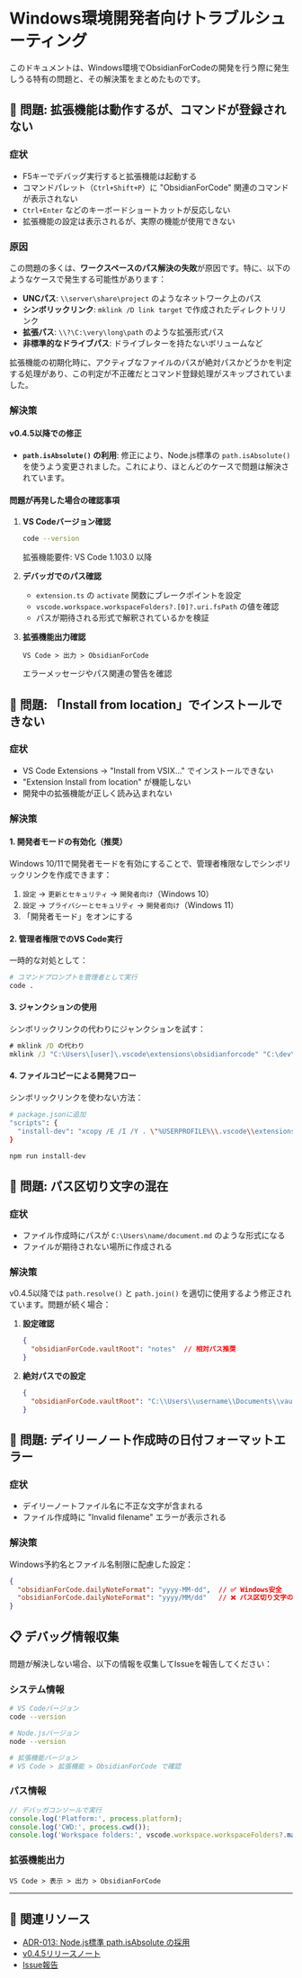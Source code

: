 # Windows環境開発者向けトラブルシューティング

このドキュメントは、Windows環境でObsidianForCodeの開発を行う際に発生しうる特有の問題と、その解決策をまとめたものです。

## 🔧 問題: 拡張機能は動作するが、コマンドが登録されない

### 症状

- F5キーでデバッグ実行すると拡張機能は起動する
- コマンドパレット（`Ctrl+Shift+P`）に "ObsidianForCode" 関連のコマンドが表示されない
- `Ctrl+Enter` などのキーボードショートカットが反応しない
- 拡張機能の設定は表示されるが、実際の機能が使用できない

### 原因

この問題の多くは、**ワークスペースのパス解決の失敗**が原因です。特に、以下のようなケースで発生する可能性があります：

- **UNCパス**: `\\server\share\project` のようなネットワーク上のパス
- **シンボリックリンク**: `mklink /D link target` で作成されたディレクトリリンク
- **拡張パス**: `\\?\C:\very\long\path` のような拡張形式パス
- **非標準的なドライブパス**: ドライブレターを持たないボリュームなど

拡張機能の初期化時に、アクティブなファイルのパスが絶対パスかどうかを判定する処理があり、この判定が不正確だとコマンド登録処理がスキップされていました。

### 解決策

#### v0.4.5以降での修正

- **`path.isAbsolute()` の利用**: 修正により、Node.js標準の `path.isAbsolute()` を使うよう変更されました。これにより、ほとんどのケースで問題は解決されています。

#### 問題が再発した場合の確認事項

1. **VS Codeバージョン確認**
   ```bash
   code --version
   ```
   拡張機能要件: VS Code 1.103.0 以降

2. **デバッガでのパス確認**
   - `extension.ts` の `activate` 関数にブレークポイントを設定
   - `vscode.workspace.workspaceFolders?.[0]?.uri.fsPath` の値を確認
   - パスが期待される形式で解釈されているかを検証

3. **拡張機能出力確認**
   ```
   VS Code > 出力 > ObsidianForCode
   ```
   エラーメッセージやパス関連の警告を確認

## 🔧 問題: 「Install from location」でインストールできない

### 症状

- VS Code Extensions → "Install from VSIX..." でインストールできない
- "Extension Install from location" が機能しない
- 開発中の拡張機能が正しく読み込まれない

### 解決策

#### 1. 開発者モードの有効化（推奨）

Windows 10/11で開発者モードを有効にすることで、管理者権限なしでシンボリックリンクを作成できます：

1. `設定` → `更新とセキュリティ` → `開発者向け`（Windows 10）
2. `設定` → `プライバシーとセキュリティ` → `開発者向け`（Windows 11）
3. 「開発者モード」をオンにする

#### 2. 管理者権限でのVS Code実行

一時的な対処として：
```bash
# コマンドプロンプトを管理者として実行
code .
```

#### 3. ジャンクションの使用

シンボリックリンクの代わりにジャンクションを試す：
```cmd
# mklink /D の代わり
mklink /J "C:\Users\[user]\.vscode\extensions\obsidianforcode" "C:\dev\ObsidianForCode"
```

#### 4. ファイルコピーによる開発フロー

シンボリックリンクを使わない方法：
```bash
# package.jsonに追加
"scripts": {
  "install-dev": "xcopy /E /I /Y . \"%USERPROFILE%\\.vscode\\extensions\\obsidianforcode\""
}

npm run install-dev
```

## 🔧 問題: パス区切り文字の混在

### 症状

- ファイル作成時にパスが `C:\Users\name/document.md` のような形式になる
- ファイルが期待されない場所に作成される

### 解決策

v0.4.5以降では `path.resolve()` と `path.join()` を適切に使用するよう修正されています。問題が続く場合：

1. **設定確認**
   ```json
   {
     "obsidianForCode.vaultRoot": "notes"  // 相対パス推奨
   }
   ```

2. **絶対パスでの設定**
   ```json
   {
     "obsidianForCode.vaultRoot": "C:\\Users\\username\\Documents\\vault"
   }
   ```

## 🔧 問題: デイリーノート作成時の日付フォーマットエラー

### 症状

- デイリーノートファイル名に不正な文字が含まれる
- ファイル作成時に "Invalid filename" エラーが表示される

### 解決策

Windows予約名とファイル名制限に配慮した設定：

```json
{
  "obsidianForCode.dailyNoteFormat": "yyyy-MM-dd",  // ✅ Windows安全
  "obsidianForCode.dailyNoteFormat": "yyyy/MM/dd"   // ❌ パス区切り文字のため不適切
}
```

## 📋 デバッグ情報収集

問題が解決しない場合、以下の情報を収集してIssueを報告してください：

### システム情報

```bash
# VS Codeバージョン
code --version

# Node.jsバージョン
node --version

# 拡張機能バージョン
# VS Code > 拡張機能 > ObsidianForCode で確認
```

### パス情報

```javascript
// デバッガコンソールで実行
console.log('Platform:', process.platform);
console.log('CWD:', process.cwd());
console.log('Workspace folders:', vscode.workspace.workspaceFolders?.map(f => f.uri.fsPath));
```

### 拡張機能出力

```
VS Code > 表示 > 出力 > ObsidianForCode
```

---

## 🔗 関連リソース

- [ADR-013: Node.js標準 path.isAbsolute の採用](../adr/013-nodejs-path-isabsolute-adoption.md)
- [v0.4.5リリースノート](../releases/v0.4.5.md)
- [Issue報告](https://github.com/obsidianforcode/obsidianforcode/issues)